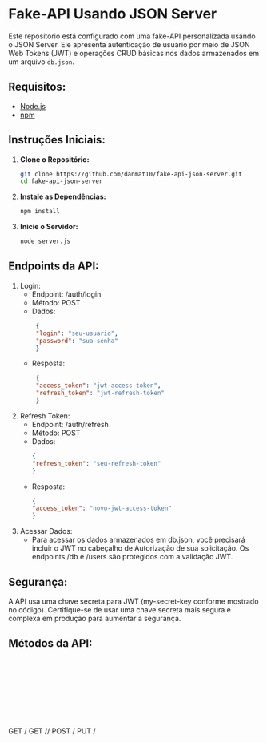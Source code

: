 # Fake-API Usando JSON Server

Este repositório está configurado com uma fake-API personalizada usando o JSON Server. Ele apresenta autenticação de usuário por meio de JSON Web Tokens (JWT) e operações CRUD básicas nos dados armazenados em um arquivo `db.json`.

## Requisitos:

- [Node.js](https://nodejs.org/)
- [npm](https://www.npmjs.com/)

## Instruções Iniciais:

1. **Clone o Repositório:**
   ```bash
   git clone https://github.com/danmat10/fake-api-json-server.git
   cd fake-api-json-server
   
2. **Instale as Dependências:**
   ```bash
   npm install

3. **Inicie o Servidor:**
   ```bash
   node server.js

## Endpoints da API:

1. Login:
   * Endpoint: /auth/login
   * Método: POST
   * Dados:
        ```json
         {
         "login": "seu-usuario",
         "password": "sua-senha"
         }
   * Resposta:
        ```json
         {
         "access_token": "jwt-access-token",
         "refresh_token": "jwt-refresh-token"
         }

2. Refresh Token:
   * Endpoint: /auth/refresh
   * Método: POST
   * Dados:
        ```json
        {
        "refresh_token": "seu-refresh-token"
        }
   * Resposta:
        ```json
        {
        "access_token": "novo-jwt-access-token"
        }

3. Acessar Dados:
   * Para acessar os dados armazenados em db.json, você precisará incluir o JWT no cabeçalho de Autorização de sua solicitação. Os endpoints /db e /users são protegidos com a validação JWT.

## Segurança:

A API usa uma chave secreta para JWT (my-secret-key conforme mostrado no código). Certifique-se de usar uma chave secreta mais segura e complexa em produção para aumentar a segurança.

## Métodos da API:

GET    /<object>
GET    /<object>/<id>
POST   /<object>
PUT    /<object>/<id>
PATCH  /<object>/<id>
DELETE /<object>/<id>

**Bom desenvolvimento! 🚀**







